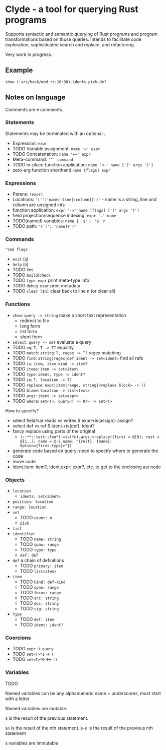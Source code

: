 # Clyde - a tool for querying Rust programs

Supports syntactic and semantic querying of Rust programs and program transformations based on those queries.
Intends to facilitate code exploration, sophisticated search and replace, and refactoring.

Very work in progress.

## Example

```
show (:src/back/mod.rs:10:38).idents.pick.def
```

## Notes on language

Comments are `#` comments.

### Statements

Statements may be terminated with an optional `;`

* Expression: `expr`
* TODO Variable assignment: `name '=' expr`
* TODO Concatenation: `name '+=' expr`
* Meta-command: `'^' command`
* TODO in-place function application: `name '<-' name ['(' args ')']`
* zero-arg function shorthand `name [flags] expr`

### Expressions

* Parens: `(expr)`
* Locations: `'('':'name[:line[:column]]')'` - name is a string, line and column are unsigned ints
* function application: `expr '->' name [flags] ['(' args ')']`
* field projection/sequence indexing: `expr '.' name`
* TODO(named) variables: `name | '$' | '$' n`
* TODO path: `'('['::'name]+')'`

### Commands

`^cmd flags`

* `exit` (`q`)
* `help` (`h`)
* TODO `fmt`
* TODO `build`/`check`
* TODO `type expr` print meta-type info
* TODO `debug expr` print metadata
* TODO `clear [$n]` clear back to line n (or clear all)

### Functions

* `show`: `query -> string` make a short text representation
  - redirect to file
  - long form
  - list form
  - short form
* `select`: `query -> set` evaluate a query
* TODO `eq`: `T, T -> T?` equality
* TODO `match`: `string:T, regex -> T?` regex matching
* TODO `find`: `string|regex|def|ident -> set<ident>` find all refs
* TODO `is`: `item, item-kind -> item?`
* TODO `items`: `item -> set<item>`
* TODO `type`: `ident, type -> ident?`
* TODO `in`: `T, location -> T?`
* TODO `replace`: `expr|item|range, string|<replace block> -> ()`
* TODO `blame`: `location -> list<text>`
* TODO `args`: `ident -> set<expr>`
* TODO `where`: `set<T>, query<T -> U?> -> set<T>`

How to specify?

* select field/var reads vs writes $:expr->is(assign): assign?
* select def vs ref $:ident->is(def): ident?
* fancy replace using parts of the original
  - `(::**::test::foo*)->is(fn).args->replace({first = @[0]; rest = @[1..]; name = @-2.name; "{rest}, {name}: Option<{first.type}>"})`
* generate code based on query; need to specify where to generate the code
* move code
* ident.item: item?, ident.expr: expr?, etc. to get to the enclosing ast node


### Objects

* `location`
  - `idents: set<ident>`
* `position: location`
* `range: location`
* `set`
  - TODO `count: n`
  - `pick`
* `list`
* `identifier`
  - TODO `name: string`
  - TODO `span: range`
  - TODO `type: type`
  - `def: def`
* `def` a chain of definitions
  - TODO `primary: item`
  - TODO `list<item>`
* `item`
  - TODO `kind: def-kind`
  - TODO `span: range`
  - TODO `focus: range`
  - TODO `src: string`
  - TODO `doc: string`
  - TODO `sig: string`
* `type`
  - TODO `def: item`
  - TODO `ident: ident?`

### Coercions

* TODO `expr` -> `query`
* TODO `set<T>*1` -> `T`
* TODO `set<T>*0` <-> `()`

### Variables

TODO

Named variables can be any alphanumeric name + underscores, must start with a letter

Named variables are mutable.

`$` is the result of the previous statement.

`$n` is the result of the nth statement.
`$-n` is the result of the previous nth statement

`$` variables are immutable
